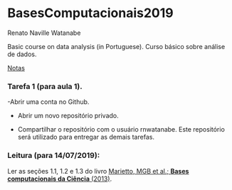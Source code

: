 # BasesComputacionais2019

Renato Naville Watanabe

Basic course on data analysis (in Portuguese). Curso básico sobre análise de dados.

[Notas](https://docs.google.com/spreadsheets/d/e/2PACX-1vTXNsjonGvcTN4YHxHYlexHE5KBbcccfA0hEJjDc_9QvnzkHgAqoW7Gn29-X7T88S4tLDaRoIE8Lxk9/pubhtml)

### Tarefa 1 (para aula 1).

-Abrir uma conta no Github.

- Abrir um novo repositório privado.

- Compartilhar o repositório com o usuário rnwatanabe. Este repositório será utilizado para entregar as demais tarefas.

### Leitura (para 14/07/2019):

Ler as seções 1.1, 1.2 e 1.3 do livro [Marietto, MGB et al.; **Bases computacionais da Ciência** (2013)](http://prograd.ufabc.edu.br/images/pdf/bases_computacionais_livro.pdf).


